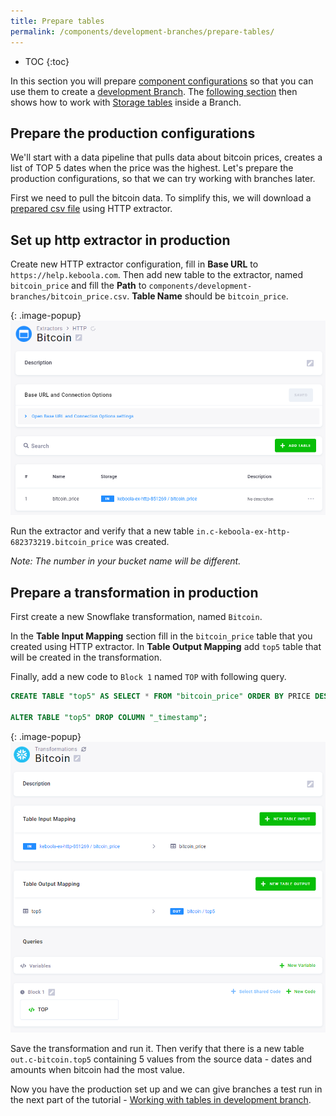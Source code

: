 ```yaml
---
title: Prepare tables
permalink: /components/development-branches/prepare-tables/
---
```


* TOC
{:toc}

In this section you will prepare [component configurations](tood) so that you can use them to create a [development Branch](todo).
The [following section](/components/development-branches/tables/in-branch/) then shows how to work with [Storage tables](todo) inside a Branch.

## Prepare the production configurations

We'll start with a data pipeline that pulls data about bitcoin prices, creates a list of TOP 5 dates when the price was the highest. Let's prepare the production configurations, so that we can try working with branches later.

First we need to pull the bitcoin data. To simplify this, we will download a [prepared csv file](/components/development-branches/bitcoin_price.csv) using HTTP extractor.

## Set up http extractor in production

Create new HTTP extractor configuration, fill in **Base URL** to `https://help.keboola.com`. Then add new table to the extractor, named `bitcoin_price` and fill the **Path** to `components/development-branches/bitcoin_price.csv`. **Table Name** should be `bitcoin_price`.

{: .image-popup}
![Prepared HTTP extractor](/components/development-branches/http-ex-prod-set-up.png)

Run the extractor and verify that a new table `in.c-keboola-ex-http-682373219.bitcoin_price` was created.

*Note: The number in your bucket name will be different.*

## Prepare a transformation in production

First create a new Snowflake transformation, named `Bitcoin`.

In the **Table Input Mapping** section fill in the `bitcoin_price` table that you created using HTTP extractor. In **Table Output Mapping** add `top5` table that will be created in the transformation.

Finally, add a new code to `Block 1` named `TOP` with following query.

```SQL
CREATE TABLE "top5" AS SELECT * FROM "bitcoin_price" ORDER BY PRICE DESC LIMIT 5;

ALTER TABLE "top5" DROP COLUMN "_timestamp";
```

{: .image-popup}
![Prepared HTTP extractor](/components/development-branches/transformation-prod-set-up.png)

Save the transformation and run it. Then verify that there is a new table `out.c-bitcoin.top5` containing 5 values from the source data - dates and amounts when bitcoin had the most value.

Now you have the production set up and we can give branches a test run in the next part of the tutorial - [Working with tables in development branch](/components/development-branches/tables-in-branch/).
